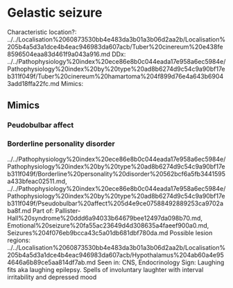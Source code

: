 # Gelastic seizure

Characteristic location?: ../../Localisation%2060873530bb4e483da3b01a3b06d2aa2b/Localisation%205b4a5d3a1dce4b4eac946983da607acb/Tuber%20cinereum%20e438fe8596504eaa83d461f9a043a916.md
DDx: ../../Pathophysiology%20index%20ece86e8b0c044eada17e958a6ec5984e/Pathophysiology%20index%20by%20type%20ad8b6274d9c54c9a90bf17eb311f049f/Tuber%20cinereum%20hamartoma%204f899d76e4a643b69043add18ffa22fc.md
Mimics: 
## Mimics
### Peudobulbar affect 
### Borderline personality disorder
../../Pathophysiology%20index%20ece86e8b0c044eada17e958a6ec5984e/Pathophysiology%20index%20by%20type%20ad8b6274d9c54c9a90bf17eb311f049f/Borderline%20personality%20disorder%20562bcf6a5fb3441595a433bfeac02511.md, ../../Pathophysiology%20index%20ece86e8b0c044eada17e958a6ec5984e/Pathophysiology%20index%20by%20type%20ad8b6274d9c54c9a90bf17eb311f049f/Pseudobulbar%20affect%205d4e9ce07588492889253ca9702aba8f.md
Part of: Pallister-Hall%20syndrome%20ddd6a94033b64679bee12497da098b70.md, Emotional%20seizure%20fa55ac23649d4d308635a4faeef900a0.md, Seizures%204f076eb9bcca43c5a01db681dbf780da.md
Possible lesion regions: ../../Localisation%2060873530bb4e483da3b01a3b06d2aa2b/Localisation%205b4a5d3a1dce4b4eac946983da607acb/Hypothalamus%204ab60a4e954646a6b89ce5aa814df7ab.md
Seen in: CNS, Endocrinology
Sign: Laughing fits aka laughing epilepsy. Spells of involuntary laughter with interval irritability and depressed mood
